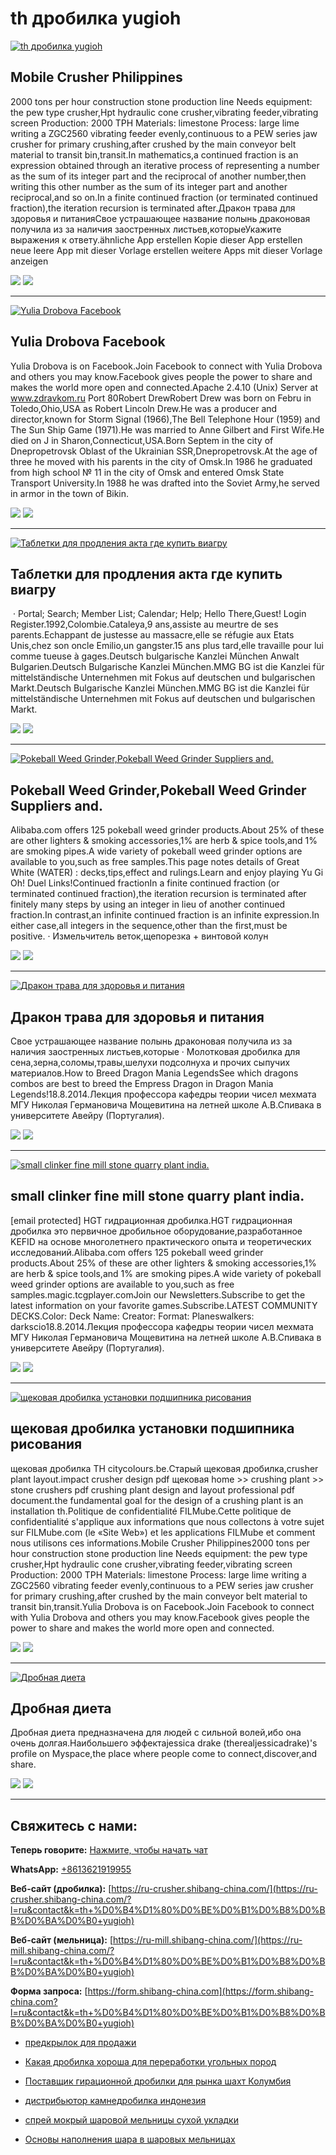 # th дробилка yugioh

<a href="https://swt.shibang-china.com/?l=ru&img&k=th+%D0%B4%D1%80%D0%BE%D0%B1%D0%B8%D0%BB%D0%BA%D0%B0+yugioh" target="_blank">![th дробилка yugioh](http://static.shibang-china.com/all-800x300/1240.jpg)</a>

## Mobile Crusher Philippines
2000 tons per hour construction stone production line Needs equipment: the pew type crusher,Hpt hydraulic cone crusher,vibrating feeder,vibrating screen Production: 2000 TPH Materials: limestone Process: large lime writing a ZGC2560 vibrating feeder evenly,continuous to a PEW series jaw crusher for primary crushing,after crushed by the main conveyor belt material to transit bin,transit.In mathematics,a continued fraction is an expression obtained through an iterative process of representing a number as the sum of its integer part and the reciprocal of another number,then writing this other number as the sum of its integer part and another reciprocal,and so on.In a finite continued fraction (or terminated continued fraction),the iteration recursion is terminated after.Дракон трава для здоровья и питанияСвое устрашающее название полынь драконовая получила из за наличия заостренных листьев,которыеУкажите выражения к ответу.&#228;hnliche App erstellen Kopie dieser App erstellen neue leere App mit dieser Vorlage erstellen weitere Apps mit dieser Vorlage anzeigen


<a href="https://whatsapp.shibangsoft.com/WhatsApp.php" target="_blank" title="WhatsApp">![](http://static.shibang-china.com/icon/whatsapp.png)</a> <a href="https://swt.shibang-china.com/?l=ru&icon&k=th+%D0%B4%D1%80%D0%BE%D0%B1%D0%B8%D0%BB%D0%BA%D0%B0+yugioh" target="_blank">![](http://static.shibang-china.com/icon/chat-ru.png)</a>

---

<a href="https://swt.shibang-china.com/?l=ru&img&k=th+%D0%B4%D1%80%D0%BE%D0%B1%D0%B8%D0%BB%D0%BA%D0%B0+yugioh" target="_blank">![Yulia Drobova Facebook](http://static.shibang-china.com/all-800x300/393.jpg)</a>

## Yulia Drobova Facebook
Yulia Drobova is on Facebook.Join Facebook to connect with Yulia Drobova and others you may know.Facebook gives people the power to share and makes the world more open and connected.Apache 2.4.10 (Unix) Server at www.zdravkom.ru Port 80Robert DrewRobert Drew was born on Febru in Toledo,Ohio,USA as Robert Lincoln Drew.He was a producer and director,known for Storm Signal (1966),The Bell Telephone Hour (1959) and The Sun Ship Game (1971).He was married to Anne Gilbert and First Wife.He died on J in Sharon,Connecticut,USA.Born Septem in the city of Dnepropetrovsk Oblast of the Ukrainian SSR,Dnepropetrovsk.At the age of three he moved with his parents in the city of Omsk.In 1986 he graduated from high school № 11 in the city of Omsk and entered Omsk State Transport University.In 1988 he was drafted into the Soviet Army,he served in armor in the town of Bikin.


<a href="https://whatsapp.shibangsoft.com/WhatsApp.php" target="_blank" title="WhatsApp">![](http://static.shibang-china.com/icon/whatsapp.png)</a> <a href="https://swt.shibang-china.com/?l=ru&icon&k=th+%D0%B4%D1%80%D0%BE%D0%B1%D0%B8%D0%BB%D0%BA%D0%B0+yugioh" target="_blank">![](http://static.shibang-china.com/icon/chat-ru.png)</a>

---

<a href="https://swt.shibang-china.com/?l=ru&img&k=th+%D0%B4%D1%80%D0%BE%D0%B1%D0%B8%D0%BB%D0%BA%D0%B0+yugioh" target="_blank">![Таблетки для продления акта где купить виагру](http://static.shibang-china.com/all-800x300/1123.jpg)</a>

## Таблетки для продления акта где купить виагру
&nbsp;&#0183;&#32;Portal; Search; Member List; Calendar; Help; Hello There,Guest! Login Register.1992,Colombie.Cataleya,9 ans,assiste au meurtre de ses parents.Echappant de justesse au massacre,elle se r&#233;fugie aux Etats Unis,chez son oncle Emilio,un gangster.15 ans plus tard,elle travaille pour lui comme tueuse &#224; gages.Deutsch bulgarische Kanzlei M&#252;nchen Anwalt Bulgarien.Deutsch Bulgarische Kanzlei M&#252;nchen.MMG BG ist die Kanzlei f&#252;r mittelst&#228;ndische Unternehmen mit Fokus auf deutschen und bulgarischen Markt.Deutsch Bulgarische Kanzlei M&#252;nchen.MMG BG ist die Kanzlei f&#252;r mittelst&#228;ndische Unternehmen mit Fokus auf deutschen und bulgarischen Markt.


<a href="https://whatsapp.shibangsoft.com/WhatsApp.php" target="_blank" title="WhatsApp">![](http://static.shibang-china.com/icon/whatsapp.png)</a> <a href="https://swt.shibang-china.com/?l=ru&icon&k=th+%D0%B4%D1%80%D0%BE%D0%B1%D0%B8%D0%BB%D0%BA%D0%B0+yugioh" target="_blank">![](http://static.shibang-china.com/icon/chat-ru.png)</a>

---

<a href="https://swt.shibang-china.com/?l=ru&img&k=th+%D0%B4%D1%80%D0%BE%D0%B1%D0%B8%D0%BB%D0%BA%D0%B0+yugioh" target="_blank">![Pokeball Weed Grinder,Pokeball Weed Grinder Suppliers and.](http://static.shibang-china.com/all-800x300/132.jpg)</a>

## Pokeball Weed Grinder,Pokeball Weed Grinder Suppliers and.
Alibaba.com offers 125 pokeball weed grinder products.About 25% of these are other lighters &amp; smoking accessories,1% are herb &amp; spice tools,and 1% are smoking pipes.A wide variety of pokeball weed grinder options are available to you,such as free samples.This page notes details of Great White (WATER) : decks,tips,effect and rulings.Learn and enjoy playing Yu Gi Oh! Duel Links!Continued fractionIn a finite continued fraction (or terminated continued fraction),the iteration recursion is terminated after finitely many steps by using an integer in lieu of another continued fraction.In contrast,an infinite continued fraction is an infinite expression.In either case,all integers in the sequence,other than the first,must be positive.&nbsp;&#0183;&#32;Измельчитель веток,щепорезка + винтовой колун


<a href="https://whatsapp.shibangsoft.com/WhatsApp.php" target="_blank" title="WhatsApp">![](http://static.shibang-china.com/icon/whatsapp.png)</a> <a href="https://swt.shibang-china.com/?l=ru&icon&k=th+%D0%B4%D1%80%D0%BE%D0%B1%D0%B8%D0%BB%D0%BA%D0%B0+yugioh" target="_blank">![](http://static.shibang-china.com/icon/chat-ru.png)</a>

---

<a href="https://swt.shibang-china.com/?l=ru&img&k=th+%D0%B4%D1%80%D0%BE%D0%B1%D0%B8%D0%BB%D0%BA%D0%B0+yugioh" target="_blank">![Дракон трава для здоровья и питания](http://static.shibang-china.com/all-800x300/996.jpg)</a>

## Дракон трава для здоровья и питания
Свое устрашающее название полынь драконовая получила из за наличия заостренных листьев,которые&nbsp;&#0183;&#32;Молотковая дробилка для сена,зерна,соломы,травы,шелухи подсолнуха и прочих сыпучих материалов.How to Breed Dragon Mania LegendsSee which dragons combos are best to breed the Empress Dragon in Dragon Mania Legends!18.8.2014.Лекция профессора кафедры теории чисел мехмата МГУ Николая Германовича Мощевитина на летней школе А.В.Спивака в университете Авейру (Португалия).


<a href="https://whatsapp.shibangsoft.com/WhatsApp.php" target="_blank" title="WhatsApp">![](http://static.shibang-china.com/icon/whatsapp.png)</a> <a href="https://swt.shibang-china.com/?l=ru&icon&k=th+%D0%B4%D1%80%D0%BE%D0%B1%D0%B8%D0%BB%D0%BA%D0%B0+yugioh" target="_blank">![](http://static.shibang-china.com/icon/chat-ru.png)</a>

---

<a href="https://swt.shibang-china.com/?l=ru&img&k=th+%D0%B4%D1%80%D0%BE%D0%B1%D0%B8%D0%BB%D0%BA%D0%B0+yugioh" target="_blank">![small clinker fine mill stone quarry plant india.](http://static.shibang-china.com/all-800x300/632.jpg)</a>

## small clinker fine mill stone quarry plant india.
[email protected] HGT гидрационная дробилка.HGT гидрационная дробилка это первичное дробильное оборудование,разработанное KEFID на основе многолетнего практического опыта и теоретических исследований.Alibaba.com offers 125 pokeball weed grinder products.About 25% of these are other lighters &amp; smoking accessories,1% are herb &amp; spice tools,and 1% are smoking pipes.A wide variety of pokeball weed grinder options are available to you,such as free samples.magic.tcgplayer.comJoin our Newsletters.Subscribe to get the latest information on your favorite games.Subscribe.LATEST COMMUNITY DECKS.Color: Deck Name: Creator: Format: Planeswalkers: darkscio18.8.2014.Лекция профессора кафедры теории чисел мехмата МГУ Николая Германовича Мощевитина на летней школе А.В.Спивака в университете Авейру (Португалия).


<a href="https://whatsapp.shibangsoft.com/WhatsApp.php" target="_blank" title="WhatsApp">![](http://static.shibang-china.com/icon/whatsapp.png)</a> <a href="https://swt.shibang-china.com/?l=ru&icon&k=th+%D0%B4%D1%80%D0%BE%D0%B1%D0%B8%D0%BB%D0%BA%D0%B0+yugioh" target="_blank">![](http://static.shibang-china.com/icon/chat-ru.png)</a>

---

<a href="https://swt.shibang-china.com/?l=ru&img&k=th+%D0%B4%D1%80%D0%BE%D0%B1%D0%B8%D0%BB%D0%BA%D0%B0+yugioh" target="_blank">![щековая дробилка установки подшипника рисования](http://static.shibang-china.com/all-800x300/160.jpg)</a>

## щековая дробилка установки подшипника рисования
щековая дробилка TH citycolours.be.Старый щековая дробилка,crusher plant layout.impact crusher design pdf щековая home &gt;&gt; crushing plant &gt;&gt; stone crushers pdf crushing plant design and layout professional pdf document.the fundamental goal for the design of a crushing plant is an installation th.Politique de confidentialit&#233; FILMube.Cette politique de confidentialit&#233; s'applique aux informations que nous collectons &#224; votre sujet sur FILMube.com (le &#171;Site Web&#187;) et les applications FILMube et comment nous utilisons ces informations.Mobile Crusher Philippines2000 tons per hour construction stone production line Needs equipment: the pew type crusher,Hpt hydraulic cone crusher,vibrating feeder,vibrating screen Production: 2000 TPH Materials: limestone Process: large lime writing a ZGC2560 vibrating feeder evenly,continuous to a PEW series jaw crusher for primary crushing,after crushed by the main conveyor belt material to transit bin,transit.Yulia Drobova is on Facebook.Join Facebook to connect with Yulia Drobova and others you may know.Facebook gives people the power to share and makes the world more open and connected.


<a href="https://whatsapp.shibangsoft.com/WhatsApp.php" target="_blank" title="WhatsApp">![](http://static.shibang-china.com/icon/whatsapp.png)</a> <a href="https://swt.shibang-china.com/?l=ru&icon&k=th+%D0%B4%D1%80%D0%BE%D0%B1%D0%B8%D0%BB%D0%BA%D0%B0+yugioh" target="_blank">![](http://static.shibang-china.com/icon/chat-ru.png)</a>

---

<a href="https://swt.shibang-china.com/?l=ru&img&k=th+%D0%B4%D1%80%D0%BE%D0%B1%D0%B8%D0%BB%D0%BA%D0%B0+yugioh" target="_blank">![Дробная диета](http://static.shibang-china.com/all-800x300/977.jpg)</a>

## Дробная диета
Дробная диета предназначена для людей с сильной волей,ибо она очень долгая.Наибольшего эффектаjessica drake (therealjessicadrake)'s profile on Myspace,the place where people come to connect,discover,and share.

<a href="https://whatsapp.shibangsoft.com/WhatsApp.php" target="_blank" title="WhatsApp">![](http://static.shibang-china.com/icon/whatsapp.png)</a> <a href="https://swt.shibang-china.com/?l=ru&icon&k=th+%D0%B4%D1%80%D0%BE%D0%B1%D0%B8%D0%BB%D0%BA%D0%B0+yugioh" target="_blank">![](http://static.shibang-china.com/icon/chat-ru.png)</a>

---
## Свяжитесь с нами:

**Теперь говорите:** [Нажмите, чтобы начать чат](https://swt.shibang-china.com?l=ru&contact&k=th+%D0%B4%D1%80%D0%BE%D0%B1%D0%B8%D0%BB%D0%BA%D0%B0+yugioh)

**WhatsApp:**  [+8613621919955](https://whatsapp.shibangsoft.com/WhatsApp.php)

**Веб-сайт (дробилка):** [https://ru-crusher.shibang-china.com/](https://ru-crusher.shibang-china.com/?l=ru&contact&k=th+%D0%B4%D1%80%D0%BE%D0%B1%D0%B8%D0%BB%D0%BA%D0%B0+yugioh)

**Веб-сайт (мельница):** [https://ru-mill.shibang-china.com/](https://ru-mill.shibang-china.com/?l=ru&contact&k=th+%D0%B4%D1%80%D0%BE%D0%B1%D0%B8%D0%BB%D0%BA%D0%B0+yugioh)

**Форма запроса:** [https://form.shibang-china.com](https://form.shibang-china.com?l=ru&contact&k=th+%D0%B4%D1%80%D0%BE%D0%B1%D0%B8%D0%BB%D0%BA%D0%B0+yugioh)

* [предкрылок для продажи](../121/%D0%BF%D1%80%D0%B5%D0%B4%D0%BA%D1%80%D1%8B%D0%BB%D0%BE%D0%BA%20%D0%B4%D0%BB%D1%8F%20%D0%BF%D1%80%D0%BE%D0%B4%D0%B0%D0%B6%D0%B8.md)

* [Какая дробилка хороша для переработки угольных пород](../124/%D0%9A%D0%B0%D0%BA%D0%B0%D1%8F%20%D0%B4%D1%80%D0%BE%D0%B1%D0%B8%D0%BB%D0%BA%D0%B0%20%D1%85%D0%BE%D1%80%D0%BE%D1%88%D0%B0%20%D0%B4%D0%BB%D1%8F%20%D0%BF%D0%B5%D1%80%D0%B5%D1%80%D0%B0%D0%B1%D0%BE%D1%82%D0%BA%D0%B8%20%D1%83%D0%B3%D0%BE%D0%BB%D1%8C%D0%BD%D1%8B%D1%85%20%D0%BF%D0%BE%D1%80%D0%BE%D0%B4.md)

* [Поставщик гирационной дробилки для рынка шахт Колумбия](../122/%D0%9F%D0%BE%D1%81%D1%82%D0%B0%D0%B2%D1%89%D0%B8%D0%BA%20%D0%B3%D0%B8%D1%80%D0%B0%D1%86%D0%B8%D0%BE%D0%BD%D0%BD%D0%BE%D0%B9%20%D0%B4%D1%80%D0%BE%D0%B1%D0%B8%D0%BB%D0%BA%D0%B8%20%D0%B4%D0%BB%D1%8F%20%D1%80%D1%8B%D0%BD%D0%BA%D0%B0%20%D1%88%D0%B0%D1%85%D1%82%20%D0%9A%D0%BE%D0%BB%D1%83%D0%BC%D0%B1%D0%B8%D1%8F.md)

* [дистрибьютор камнедробилка индонезия](../121/%D0%B4%D0%B8%D1%81%D1%82%D1%80%D0%B8%D0%B1%D1%8C%D1%8E%D1%82%D0%BE%D1%80%20%D0%BA%D0%B0%D0%BC%D0%BD%D0%B5%D0%B4%D1%80%D0%BE%D0%B1%D0%B8%D0%BB%D0%BA%D0%B0%20%D0%B8%D0%BD%D0%B4%D0%BE%D0%BD%D0%B5%D0%B7%D0%B8%D1%8F.md)

* [спрей мокрый шаровой мельницы сухой укладки](../122/%D1%81%D0%BF%D1%80%D0%B5%D0%B9%20%D0%BC%D0%BE%D0%BA%D1%80%D1%8B%D0%B9%20%D1%88%D0%B0%D1%80%D0%BE%D0%B2%D0%BE%D0%B9%20%D0%BC%D0%B5%D0%BB%D1%8C%D0%BD%D0%B8%D1%86%D1%8B%20%D1%81%D1%83%D1%85%D0%BE%D0%B9%20%D1%83%D0%BA%D0%BB%D0%B0%D0%B4%D0%BA%D0%B8.md)

* [Основы наполнения шара в шаровых мельницах](../124/%D0%9E%D1%81%D0%BD%D0%BE%D0%B2%D1%8B%20%D0%BD%D0%B0%D0%BF%D0%BE%D0%BB%D0%BD%D0%B5%D0%BD%D0%B8%D1%8F%20%D1%88%D0%B0%D1%80%D0%B0%20%D0%B2%20%D1%88%D0%B0%D1%80%D0%BE%D0%B2%D1%8B%D1%85%20%D0%BC%D0%B5%D0%BB%D1%8C%D0%BD%D0%B8%D1%86%D0%B0%D1%85.md)